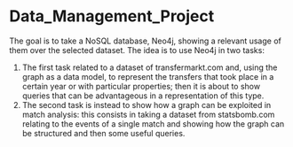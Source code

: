 # Data_Management_Project
The goal is to take a NoSQL database, Neo4j,  showing a relevant usage of them over the selected dataset.
The idea is to use Neo4j in two tasks:
1. The first task related to a dataset of transfermarkt.com and, using the graph as a data model, to represent the transfers that took place in a certain year or with particular properties; then it is about to show queries that can be advantageous in a representation of this type.
2. The second task is instead to show how a graph can be exploited in match analysis: this consists in taking a dataset from statsbomb.com relating to the events of a single match and showing how the graph can be structured and then some useful queries.
